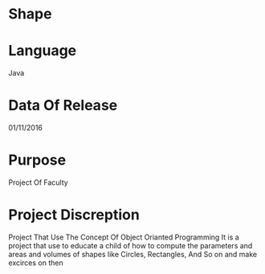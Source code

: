 # Shape

# Language
  Java

# Data Of Release 
  01/11/2016

# Purpose
  Project Of Faculty

# Project Discreption 
  Project That Use The Concept Of Object Orianted Programming It is a project that use to educate a child of how to compute the parameters and areas and volumes of shapes like Circles, Rectangles, And So on and make excirces on then
